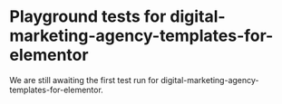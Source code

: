 # Playground tests for digital-marketing-agency-templates-for-elementor
We are still awaiting the first test run for digital-marketing-agency-templates-for-elementor.

